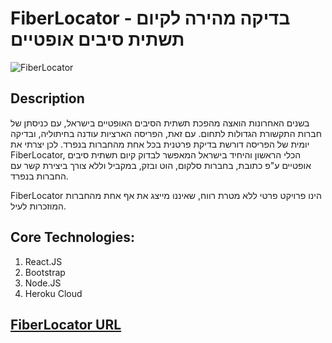 # FiberLocator - בדיקה מהירה לקיום תשתית סיבים אופטיים

![FiberLocator](https://eamobileisrael.com/fiber.png)

## Description

בשנים האחרונות הואצה מהפכת תשתית הסיבים האופטיים בישראל, עם כניסתן של חברות התקשורת הגדולות לתחום.
עם זאת, הפריסה הארציות עודנה בחיתוליה, ובדיקה יומית של הפריסה דורשת בדיקת פרטנית בכל אחת מהחברות בנפרד.
לכן יצרתי את FiberLocator, הכלי הראשון והיחיד בישראל המאפשר לבדוק קיום תשתית סיבים אופטיים ע"פ כתובת, בחברות סלקום, הוט ובזק, במקביל וללא צורך ביצירת קשר עם החברות בנפרד.

FiberLocator הינו פרויקט פרטי ללא מטרת רווח, שאיננו מייצג את אף אחת מהחברות המוזכרות לעיל. 

## Core Technologies:
1) React.JS
2) Bootstrap
3) Node.JS
4) Heroku Cloud

## [FiberLocator URL](http://fiberlocate.herokuapp.com/)
